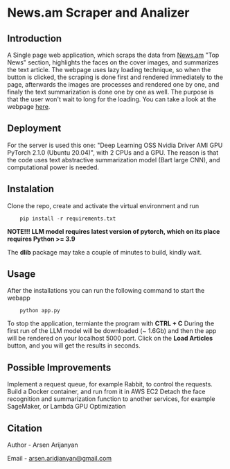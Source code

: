 # News.am Scraper and Analizer

## Introduction
A Single page web application, which scraps the data from [News.am](https://news.am/eng/) "Top News" section, highlights the faces 
on the cover images, and summarizes the text article. The webpage uses lazy loading technique, so when the button is clicked,
the scraping is done first and rendered immediately to the page, afterwards the images are processes and rendered one by one,
and finaly the text summarization is done one by one as well. The purpose is that the user won't wait to long for the loading.
You can take a look at the webpage [here](http://54.215.166.137:5000/).

## Deployment
For the server is used this one: "Deep Learning OSS Nvidia Driver AMI GPU PyTorch 2.1.0 (Ubuntu 20.04)", with 2 CPUs and a GPU.
The reason is that the code uses text abstractive summarization model (Bart large CNN), and computational power is needed.

## Instalation
Clone the repo, create and activate the virtual environment and run

		pip install -r requirements.txt

**NOTE!!! LLM model requires latest version of pytorch, which on its place requires Python >= 3.9**

The **dlib** package may take a couple of minutes to build, kindly wait.

## Usage
After the installations you can run the following command to start the webapp

		python app.py

To stop the application, termiante the program with **CTRL + C**
During the first run of the LLM model will be downloaded (~ 1.6Gb) and then the app will be rendered on your localhost 5000 port.
Click on the **Load Articles** button, and you will get the results in seconds.

## Possible Improvements
Implement a request queue, for example Rabbit, to control the requests.
Build a Docker container, and run from it in AWS EC2
Detach the face recognition and summarization function to another services, for example SageMaker, or Lambda GPU
Optimization

## Citation
Author - Arsen Arijanyan

Email  - arsen.aridjanyan@gmail.com
